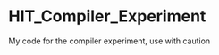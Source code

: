 HIT_Compiler_Experiment
=======================

My code for the compiler experiment, use with caution

